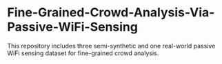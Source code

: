# Fine-Grained-Crowd-Analysis-Via-Passive-WiFi-Sensing
This repository includes three semi-synthetic and one real-world passive WiFi sensing dataset for fine-grained crowd analysis.
